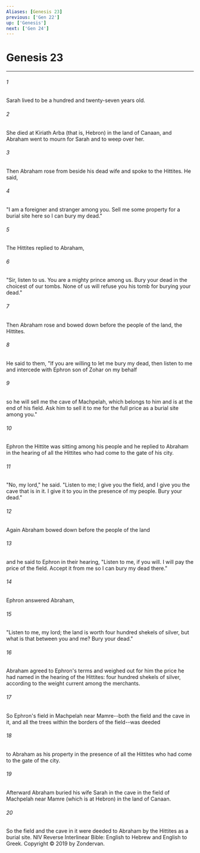```yaml
---
Aliases: [Genesis 23]
previous: ['Gen 22']
up: ['Genesis']
next: ['Gen 24']
---
```

# Genesis 23

***


###### 1 
Sarah lived to be a hundred and twenty-seven years old. 

###### 2 
She died at Kiriath Arba (that is, Hebron) in the land of Canaan, and Abraham went to mourn for Sarah and to weep over her. 

###### 3 
Then Abraham rose from beside his dead wife and spoke to the Hittites. He said, 

###### 4 
"I am a foreigner and stranger among you. Sell me some property for a burial site here so I can bury my dead." 

###### 5 
The Hittites replied to Abraham, 

###### 6 
"Sir, listen to us. You are a mighty prince among us. Bury your dead in the choicest of our tombs. None of us will refuse you his tomb for burying your dead." 

###### 7 
Then Abraham rose and bowed down before the people of the land, the Hittites. 

###### 8 
He said to them, "If you are willing to let me bury my dead, then listen to me and intercede with Ephron son of Zohar on my behalf 

###### 9 
so he will sell me the cave of Machpelah, which belongs to him and is at the end of his field. Ask him to sell it to me for the full price as a burial site among you." 

###### 10 
Ephron the Hittite was sitting among his people and he replied to Abraham in the hearing of all the Hittites who had come to the gate of his city. 

###### 11 
"No, my lord," he said. "Listen to me; I give you the field, and I give you the cave that is in it. I give it to you in the presence of my people. Bury your dead." 

###### 12 
Again Abraham bowed down before the people of the land 

###### 13 
and he said to Ephron in their hearing, "Listen to me, if you will. I will pay the price of the field. Accept it from me so I can bury my dead there." 

###### 14 
Ephron answered Abraham, 

###### 15 
"Listen to me, my lord; the land is worth four hundred shekels of silver, but what is that between you and me? Bury your dead." 

###### 16 
Abraham agreed to Ephron's terms and weighed out for him the price he had named in the hearing of the Hittites: four hundred shekels of silver, according to the weight current among the merchants. 

###### 17 
So Ephron's field in Machpelah near Mamre--both the field and the cave in it, and all the trees within the borders of the field--was deeded 

###### 18 
to Abraham as his property in the presence of all the Hittites who had come to the gate of the city. 

###### 19 
Afterward Abraham buried his wife Sarah in the cave in the field of Machpelah near Mamre (which is at Hebron) in the land of Canaan. 

###### 20 
So the field and the cave in it were deeded to Abraham by the Hittites as a burial site. NIV Reverse Interlinear Bible: English to Hebrew and English to Greek. Copyright © 2019 by Zondervan.
